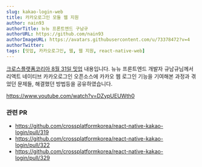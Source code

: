 ```yaml
---
slug: kakao-login-web
title: 카카오로그인 모듈 웹 지원
author: nain93
authorTitle: 뉴뉴 프론트엔드 구남규
authorURL: https://github.com/nain93
authorImageURL: https://avatars.githubusercontent.com/u/73378472?v=4
authorTwitter: 
tags: [밋업, 카카오로그인, 웹, 웹 지원, react-native-web]
---
```


[크로스플랫폼코리아 8월 31일 밋업](https://www.meetup.com/ko-KR/crossplatformkorea/events/287894080) 내용입니다. 뉴뉴 프론트엔드 개발자 규남규님께서 리액트 네이티브 카카오로그인 오픈소스에 카카오 웹 로그인 기능을 기여해본 과정과 겪었던 문제들, 해결했던 방법등을 공유하였습니다.

https://www.youtube.com/watch?v=DZypUEUWth0

### 관련 PR
- https://github.com/crossplatformkorea/react-native-kakao-login/pull/319
- https://github.com/crossplatformkorea/react-native-kakao-login/pull/322
- https://github.com/crossplatformkorea/react-native-kakao-login/pull/329
